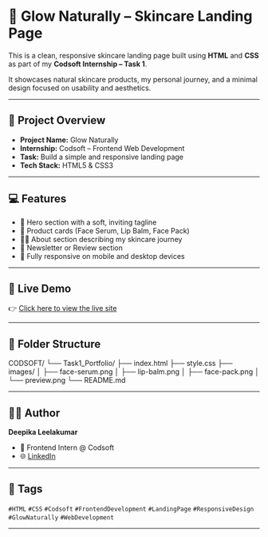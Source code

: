 # 🌸 Glow Naturally – Skincare Landing Page

This is a clean, responsive skincare landing page built using **HTML** and **CSS** as part of my **Codsoft Internship – Task 1**.

It showcases natural skincare products, my personal journey, and a minimal design focused on usability and aesthetics.

---

## 📌 Project Overview

- **Project Name:** Glow Naturally  
- **Internship:** Codsoft – Frontend Web Development  
- **Task:** Build a simple and responsive landing page  
- **Tech Stack:** HTML5 & CSS3

---

## 💻 Features

- 🌸 Hero section with a soft, inviting tagline
- 🧴 Product cards (Face Serum, Lip Balm, Face Pack)
- 🧖‍♀️ About section describing my skincare journey
- 💬 Newsletter or Review section
- 📱 Fully responsive on mobile and desktop devices

---

## 🔗 Live Demo

👉 [Click here to view the live site](https://deepikaleelakumar.github.io/CodSoft-task1-Landingpage/)

---

## 📂 Folder Structure

CODSOFT/
└── Task1_Portfolio/
├── index.html
├── style.css
├── images/
│ ├── face-serum.png
│ ├── lip-balm.png
│ ├── face-pack.png
│ └── preview.png
└── README.md


---

## 🧑‍💻 Author

**Deepika Leelakumar**  
- 💼 Frontend Intern @ Codsoft  
- 🌐 [LinkedIn](https://www.linkedin.com/in/deepika-leela/)  
  

---

## 🔖 Tags

`#HTML` `#CSS` `#Codsoft` `#FrontendDevelopment` `#LandingPage` `#ResponsiveDesign` `#GlowNaturally` `#WebDevelopment`

---
